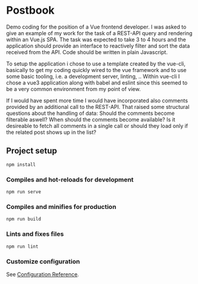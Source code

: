 # Postbook

Demo coding for the position of a Vue frontend developer. I was asked to give an example of my work for the task of a REST-API query and rendering within an Vue.js SPA. The task was expected to take 3 to 4 hours and the application should provide an interface to reactively filter and sort the data received from the API. Code should be written in plain Javascript.

To setup the application i chose to use a template created by the vue-cli, basically to get my coding quickly wired to the vue framework and to use some basic tooling, i.e. a development server, linting, .. Within vue-cli I chose a vue3 application along with babel and eslint since this seemed to be a very common environment from my point of view.

If I would have spent more time I would have incorporated also comments provided by an additional call to the REST-API. That raised some structural questions about the handling of data: Should the comments become filterable aswell? When should the comments become available? Is it desireable to fetch all comments in a single call or should they load only if the related post shows up in the list?

## Project setup
```
npm install
```

### Compiles and hot-reloads for development
```
npm run serve
```

### Compiles and minifies for production
```
npm run build
```

### Lints and fixes files
```
npm run lint
```

### Customize configuration
See [Configuration Reference](https://cli.vuejs.org/config/).
